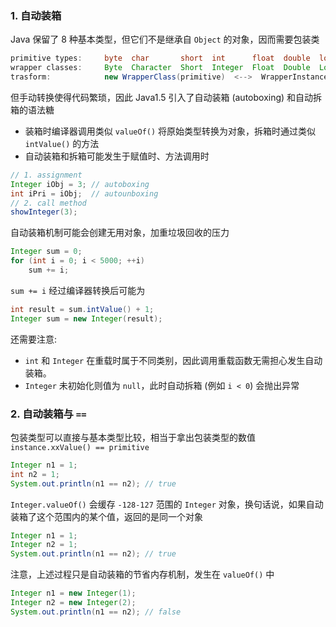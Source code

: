 ### 1. 自动装箱

Java 保留了 8 种基本类型，但它们不是继承自 `Object` 的对象，因而需要包装类

```java
primitive types:     byte  char       short  int      float  double  long  boolean
wrapper classes:     Byte  Character  Short  Integer  Float  Double  Long  Boolean
trasform:            new WrapperClass(primitive)  <-->  WrapperInstance.valueOf()
```

但手动转换使得代码繁琐，因此 Java1.5 引入了自动装箱 (autoboxing) 和自动拆箱的语法糖

-   装箱时编译器调用类似 `valueOf()` 将原始类型转换为对象，拆箱时通过类似 `intValue()` 的方法
-   自动装箱和拆箱可能发生于赋值时、方法调用时

```java
// 1. assignment
Integer iObj = 3; // autoboxing
int iPri = iObj;  // autounboxing
// 2. call method
showInteger(3);
```

自动装箱机制可能会创建无用对象，加重垃圾回收的压力

```java
Integer sum = 0;
for (int i = 0; i < 5000; ++i)
    sum += i;
```

`sum += i` 经过编译器转换后可能为

```java
int result = sum.intValue() + 1;
Integer sum = new Integer(result);
```

还需要注意:

-   `int` 和 `Integer` 在重载时属于不同类别，因此调用重载函数无需担心发生自动装箱。
-   `Integer` 未初始化则值为 `null`，此时自动拆箱 (例如 `i < 0`) 会抛出异常

### 2. 自动装箱与 `==`

包装类型可以直接与基本类型比较，相当于拿出包装类型的数值 `instance.xxValue() == primitive`

```java
Integer n1 = 1;
int n2 = 1;
System.out.println(n1 == n2); // true
```

`Integer.valueOf()` 会缓存 `-128-127` 范围的 `Integer` 对象，换句话说，如果自动装箱了这个范围内的某个值，返回的是同一个对象

```java
Integer n1 = 1;
Integer n2 = 1;
System.out.println(n1 == n2); // true
```

注意，上述过程只是自动装箱的节省内存机制，发生在 `valueOf()` 中

```java
Integer n1 = new Integer(1);
Integer n2 = new Integer(2);
System.out.println(n1 == n2); // false
```

